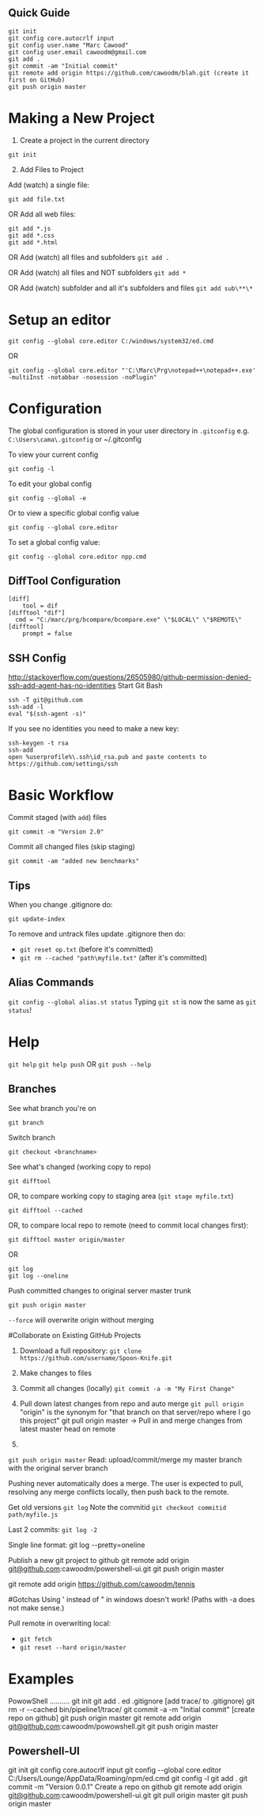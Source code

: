 ## Quick Guide
```
git init
git config core.autocrlf input
git config user.name "Marc Cawood"
git config user.email cawoodm@gmail.com
git add .
git commit -am "Initial commit"
git remote add origin https://github.com/cawoodm/blah.git (create it first on GitHub)
git push origin master
```

# Making a New Project
1. Create a project in the current directory
```
git init
```

2. Add Files to Project

Add (watch) a single file:
```
git add file.txt
```

OR Add all web files:
```
git add *.js
git add *.css
git add *.html
```

OR Add (watch) all files and subfolders
`git add .`

OR Add (watch) all files and NOT subfolders
`git add *`

OR Add (watch) subfolder and all it's subfolders and files
`git add sub\**\*`


# Setup an editor
```
git config --global core.editor C:/windows/system32/ed.cmd
```
OR
```
git config --global core.editor "'C:\Marc\Prg\notepad++\notepad++.exe' -multiInst -notabbar -nosession -noPlugin"
```

# Configuration
The global configuration is stored in your user directory in `.gitconfig`
e.g. `C:\Users\cama\.gitconfig` or ~/.gitconfig

To view your current config
```
git config -l
```
To edit your global config
```
git config --global -e
```

Or to view a specific global config value
```
git config --global core.editor
```

To set a global config value:
```
git config --global core.editor npp.cmd
```

## DiffTool Configuration
```
[diff]
	tool = dif
[difftool "dif"]
  cmd = "C:/marc/prg/bcompare/bcompare.exe" \"$LOCAL\" \"$REMOTE\"
[difftool]
	prompt = false
```

## SSH Config
http://stackoverflow.com/questions/26505980/github-permission-denied-ssh-add-agent-has-no-identities
Start Git Bash
```
ssh -T git@github.com
ssh-add -l
eval "$(ssh-agent -s)"
```
If you see no identities you need to make a new key:
```
ssh-keygen -t rsa
ssh-add
open %userprofile%\.ssh\id_rsa.pub and paste contents to https://github.com/settings/ssh
```

# Basic Workflow

Commit staged (with `add`) files
```
git commit -m "Version 2.0"
```
Commit all changed files (skip staging)
```
git commit -am "added new benchmarks"
```

## Tips
When you change .gitignore do:
```
git update-index
```
To remove and untrack files
update .gitignore then do:
* `git reset op.txt` (before it's committed)
* `git rm --cached "path\myfile.txt"` (after it's committed)


## Alias Commands
`git config --global alias.st status`
Typing `git st` is now the same as `git status`!

# Help
`git help`
`git help push` OR `git push --help`

## Branches
See what branch you're on
```
git branch
```
Switch branch
```
git checkout <branchname>
```

See what's changed (working copy to repo)
```
git difftool
```
OR, to compare working copy to staging area (`git stage myfile.txt`)
```
git difftool --cached
```
OR, to compare local repo to remote (need to commit local changes first):
```
git difftool master origin/master
```
OR
```
git log
git log --oneline
```

Push committed changes to original server master trunk
```
git push origin master
```
`--force` will overwrite origin without merging

#Collaborate on Existing GitHub Projects

1. Download a full repository:
`git clone https://github.com/username/Spoon-Knife.git`

2. Make changes to files

3. Commit all changes (locally)
`git commit -a -m "My First Change"`

4. Pull down latest changes from repo and auto merge
`git pull origin`
"origin" is the synonym for "that branch on that server/repo where I go this project"
git pull origin master -> Pull in and merge changes from latest master head on remote

5. 
`git push origin master`
Read: upload/commit/merge my master branch with the original server branch

Pushing never automatically does a merge. The user is expected to pull, resolving any merge conflicts locally, then push back to the remote. 

Get old versions
`git log`
Note the commitid
`git checkout commitid path/myfile.js`

Last 2 commits:
`git log -2`

Single line format:
git log --pretty=oneline


Publish a new git project to github
git remote add origin git@github.com:cawoodm/powershell-ui.git
git push origin master

git remote add origin https://github.com/cawoodm/tennis

#Gotchas
Using ' instead of " in windows doesn't work! (Paths with -a does not make sense.)

Pull remote in overwriting local:
* `git fetch`
* `git reset --hard origin/master`

# Examples

PowowShell
..........
git init
git add .
ed .gitignore
[add trace/ to .gitignore)
git rm -r --cached bin/pipeline1/trace/
git commit -a -m "Initial commit"
[create repo on github]
git push origin master
git remote add origin git@github.com:cawoodm/powowshell.git
git push origin master

Powershell-UI
-------------
git init
git config core.autocrlf input
git config --global core.editor C:/Users/Lounge/AppData/Roaming/npm/ed.cmd
git config -l
git add .
git commit -m "Version 0.0.1"
Create a repo on github
git remote add origin git@github.com:cawoodm/powershell-ui.git
git pull origin master
git push origin master